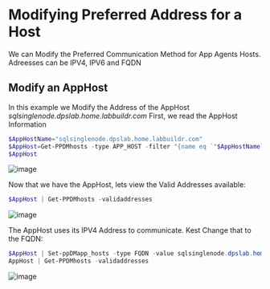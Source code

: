 # Modifying Preferred Address for a Host
We can Modify the Preferred Communication Method for App Agents Hosts.
Adreesses can be IPV4, IPV6 and FQDN

## Modify an AppHost

In this example we Modify the Address of the AppHost *sqlsinglenode.dpslab.home.labbuildr.com*
First, we read the AppHost Information
```Powershell
$AppHostName="sqlsinglenode.dpslab.home.labbuildr.com"
$AppHost=Get-PPDMhosts -type APP_HOST -filter "{name eq `"$AppHostName`"}"
$AppHost
```
![image](https://github.com/bottkars/PPDM-pwsh/assets/8255007/f8c85422-de06-4fff-85f1-f0ecf9ec25cf)

Now that we have the AppHost, lets view the Valid Addresses available:
```Powershell
$AppHost | Get-PPDMhosts -validaddresses
```

![image](https://github.com/bottkars/PPDM-pwsh/assets/8255007/67ea5b4c-d1fc-4152-bffb-3757b88e1896)

The AppHost uses its IPV4 Address to communicate. Kest Change that to the FQDN:

```Powershell
$AppHost | Set-ppDMapp_hosts -type FQDN -value sqlsinglenode.dpslab.home.labbuildr.com
AppHost | Get-PPDMhosts -validaddresses
```
![image](https://github.com/bottkars/PPDM-pwsh/assets/8255007/a3187348-ed57-4e13-8dc4-ef1f78d3d92a)

